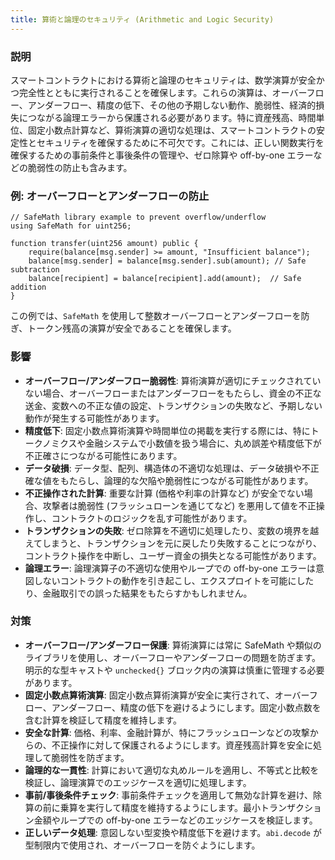 ```yaml
---
title: 算術と論理のセキュリティ (Arithmetic and Logic Security)
---
```


### **説明**

スマートコントラクトにおける算術と論理のセキュリティは、数学演算が安全かつ完全性とともに実行されることを確保します。これらの演算は、オーバーフロー、アンダーフロー、精度の低下、その他の予期しない動作、脆弱性、経済的損失につながる論理エラーから保護される必要があります。特に資産残高、時間単位、固定小数点計算など、算術演算の適切な処理は、スマートコントラクトの安定性とセキュリティを確保するために不可欠です。これには、正しい関数実行を確保するための事前条件と事後条件の管理や、ゼロ除算や off-by-one エラーなどの脆弱性の防止も含みます。

### **例: オーバーフローとアンダーフローの防止**

```solidity
// SafeMath library example to prevent overflow/underflow
using SafeMath for uint256;

function transfer(uint256 amount) public {
    require(balance[msg.sender] >= amount, "Insufficient balance");
    balance[msg.sender] = balance[msg.sender].sub(amount); // Safe subtraction
    balance[recipient] = balance[recipient].add(amount);  // Safe addition
}
```

この例では、`SafeMath` を使用して整数オーバーフローとアンダーフローを防ぎ、トークン残高の演算が安全であることを確保します。


### **影響**

- **オーバーフロー/アンダーフロー脆弱性**: 算術演算が適切にチェックされていない場合、オーバーフローまたはアンダーフローをもたらし、資金の不正な送金、変数への不正な値の設定、トランザクションの失敗など、予期しない動作が発生する可能性があります。
- **精度低下**: 固定小数点算術演算や時間単位の掲載を実行する際には、特にトークノミクスや金融システムで小数値を扱う場合に、丸め誤差や精度低下が不正確さにつながる可能性にあります。
- **データ破損**: データ型、配列、構造体の不適切な処理は、データ破損や不正確な値をもたらし、論理的な欠陥や脆弱性につながる可能性があります。
- **不正操作された計算**: 重要な計算 (価格や利率の計算など) が安全でない場合、攻撃者は脆弱性 (フラッシュローンを通じてなど) を悪用して値を不正操作し、コントラクトのロジックを乱す可能性があります。
- **トランザクションの失敗**: ゼロ除算を不適切に処理したり、変数の境界を越えてしまうと、トランザクションを元に戻したり失敗することにつながり、コントラクト操作を中断し、ユーザー資金の損失となる可能性があります。
- **論理エラー**: 論理演算子の不適切な使用やループでの off-by-one エラーは意図しないコントラクトの動作を引き起こし、エクスプロイトを可能にしたり、金融取引での誤った結果をもたらすかもしれません。

### **対策**

- **オーバーフロー/アンダーフロー保護**: 算術演算には常に SafeMath や類似のライブラリを使用し、オーバーフローやアンダーフローの問題を防ぎます。明示的な型キャストや `unchecked{}` ブロック内の演算は慎重に管理する必要があります。
- **固定小数点算術演算**: 固定小数点算術演算が安全に実行されて、オーバーフロー、アンダーフロー、精度の低下を避けるようにします。固定小数点数を含む計算を検証して精度を維持します。
- **安全な計算**: 価格、利率、金融計算が、特にフラッシュローンなどの攻撃からの、不正操作に対して保護されるようにします。資産残高計算を安全に処理して脆弱性を防ぎます。
- **論理的な一貫性**: 計算において適切な丸めルールを適用し、不等式と比較を検証し、論理演算でのエッジケースを適切に処理します。
- **事前/事後条件チェック**: 事前条件チェックを適用して無効な計算を避け、除算の前に乗算を実行して精度を維持するようにします。最小トランザクション金額やループでの off-by-one エラーなどのエッジケースを検証します。
- **正しいデータ処理**: 意図しない型変換や精度低下を避けます。`abi.decode` が型制限内で使用され、オーバーフローを防ぐようにします。
